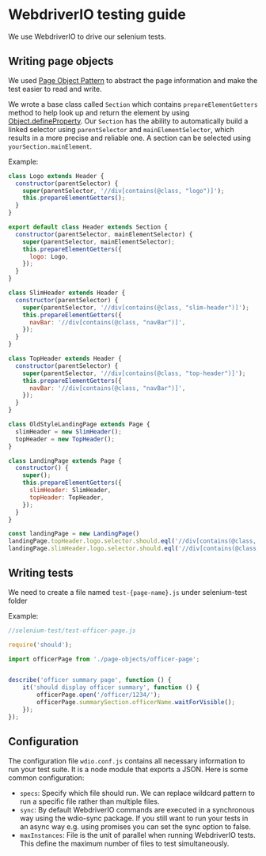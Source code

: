 # WebdriverIO testing guide

We use WebdriverIO to drive our selenium tests.

## Writing page objects

We used [Page Object Pattern](http://webdriver.io/guide/testrunner/pageobjects.html#description) to abstract the page 
information and make the test easier to read and write.

We wrote a base class called `Section` which contains `prepareElementGetters` method to help look up and return the 
element by using 
[Object.defineProperty](https://developer.mozilla.org/en/docs/Web/JavaScript/Reference/Global_Objects/Object/defineProperty).
Our `Section` has the ability to automatically build a linked selector using `parentSelector` and `mainElementSelector`, 
which results in a more precise and reliable one. A section can be selected using `yourSection.mainElement`.

Example:
```javascript
class Logo extends Header {
  constructor(parentSelector) {
    super(parentSelector, '//div[contains(@class, "logo")]');
    this.prepareElementGetters();
  }
}

export default class Header extends Section {
  constructor(parentSelector, mainElementSelector) {
    super(parentSelector, mainElementSelector);
    this.prepareElementGetters({
      logo: Logo,
    });
  }
}

class SlimHeader extends Header {
  constructor(parentSelector) {
    super(parentSelector, '//div[contains(@class, "slim-header")]');
    this.prepareElementGetters({
      navBar: '//div[contains(@class, "navBar")]',
    });
  }
}

class TopHeader extends Header {
  constructor(parentSelector) {
    super(parentSelector, '//div[contains(@class, "top-header")]');
    this.prepareElementGetters({
      navBar: '//div[contains(@class, "navBar")]',
    });
  }
}

class OldStyleLandingPage extends Page {
  slimHeader = new SlimHeader();
  topHeader = new TopHeader();
}

class LandingPage extends Page {
  constructor() {
    super();
    this.prepareElementGetters({
      slimHeader: SlimHeader,
      topHeader: TopHeader,
    });
  }
}

const landingPage = new LandingPage()
landingPage.topHeader.logo.selector.should.eql('//div[contains(@class, "top-header")]//div[contains(@class, "logo")]')
landingPage.slimHeader.logo.selector.should.eql('//div[contains(@class, "slim-header")]//div[contains(@class, "logo")]')

```

## Writing tests

We need to create a file named `test-{page-name}.js` under selenium-test folder

Example:
```javascript
//selenium-test/test-officer-page.js

require('should');

import officerPage from './page-objects/officer-page';


describe('officer summary page', function () {
    it('should display officer summary', function () {
        officerPage.open('/officer/1234/');
        officerPage.summarySection.officerName.waitForVisible();
    });
});

```

## Configuration

The configuration file `wdio.conf.js` contains all necessary information to run your test suite. It is a node module that exports a JSON. Here is some common configuration:

- `specs`: Specify which file should run. We can replace wildcard pattern to run a specific file rather than multiple files.
- `sync`: By default WebdriverIO commands are executed in a synchronous way using the wdio-sync package. If you still want to run your tests in an async way e.g. using promises you can set the sync option to false.
- `maxInstances`: File is the unit of parallel when running WebdriverIO tests. This define the maximum number of files to test simultaneously.
